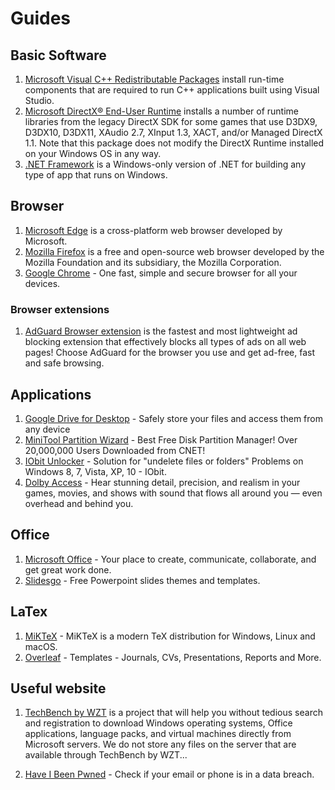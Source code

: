 # Guides

## Basic Software

1. [Microsoft Visual C++ Redistributable Packages](https://support.microsoft.com/en-us/topic/the-latest-supported-visual-c-downloads-2647da03-1eea-4433-9aff-95f26a218cc0) install run-time components that are required to run C++ applications built using Visual Studio.
2. [Microsoft DirectX® End-User Runtime](https://www.microsoft.com/en-us/download/details.aspx?id=35) installs a number of runtime libraries from the legacy DirectX SDK for some games that use D3DX9, D3DX10, D3DX11, XAudio 2.7, XInput 1.3, XACT, and/or Managed DirectX 1.1. Note that this package does not modify the DirectX Runtime installed on your Windows OS in any way.
3. [.NET Framework](https://dotnet.microsoft.com/download) is a Windows-only version of .NET for building any type of app that runs on Windows.

## Browser

1. [Microsoft Edge](https://www.microsoft.com/en-us/edge) is a cross-platform web browser developed by Microsoft.
2. [Mozilla Firefox](https://www.mozilla.org/en-US/firefox/) is a free and open-source web browser developed by the Mozilla Foundation and its subsidiary, the Mozilla Corporation.
3. [Google Chrome](https://www.google.com/chrome/) - One fast, simple and secure browser for all your devices.

### Browser extensions

1. [AdGuard Browser extension](https://adguard.com/en/adguard-browser-extension/overview.html) is the fastest and most lightweight ad blocking extension that effectively blocks all types of ads on all web pages! Choose AdGuard for the browser you use and get ad-free, fast and safe browsing.

## Applications

1. [Google Drive for Desktop](https://www.google.com/drive/download/) - Safely store your files and access them from any device
2. [MiniTool Partition Wizard](https://www.partitionwizard.com/free-partition-manager.html) - Best Free Disk Partition Manager! Over 20,000,000 Users Downloaded from CNET!
3. [IObit Unlocker](https://www.iobit.com/en/iobit-unlocker.php) - Solution for "undelete files or folders" Problems on Windows 8, 7, Vista, XP, 10 - IObit.
4. [Dolby Access](https://www.microsoft.com/en-us/p/dolby-access/9n0866fs04w8) - Hear stunning detail, precision, and realism in your games, movies, and shows with sound that flows all around you — even overhead and behind you.

## Office

1. [Microsoft Office](https://setup.office.com/home) - Your place to create, communicate, collaborate, and get great work done.
2. [Slidesgo](https://slidesgo.com/) - Free Powerpoint slides themes and templates.

## LaTex

1. [MiKTeX](https://miktex.org/) - MiKTeX is a modern TeX distribution for Windows, Linux and macOS.
2. [Overleaf](https://www.overleaf.com/latex/templates) - Templates - Journals, CVs, Presentations, Reports and More.

## Useful website

1. [TechBench by WZT](https://tb.rg-adguard.net/public.php) is a project that will help you without tedious search and registration to download Windows operating systems, Office applications, language packs, and virtual machines directly from Microsoft servers. We do not store any files on the server that are available through TechBench by WZT...

2. [Have I Been Pwned](https://haveibeenpwned.com/) - Check if your email or phone is in a data breach.
